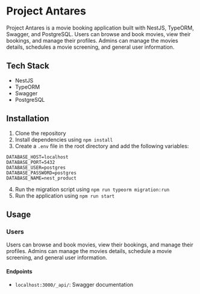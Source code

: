 # Project Antares

Project Antares is a movie booking application built with NestJS, TypeORM, Swagger, and PostgreSQL. Users can browse and book movies, view their bookings, and manage their profiles. Admins can manage the movies details, schedules a movie screening, and general user information.

## Tech Stack

- NestJS
- TypeORM
- Swagger
- PostgreSQL

## Installation

1. Clone the repository
2. Install dependencies using `npm install`
3. Create a `.env` file in the root directory and add the following variables:

```
DATABASE_HOST=localhost
DATABASE_PORT=5432
DATABASE_USER=postgres
DATABASE_PASSWORD=postgres
DATABASE_NAME=nest_product
```

4. Run the migration script using `npm run typeorm migration:run`
5. Run the application using `npm run start`

## Usage

### Users

Users can browse and book movies, view their bookings, and manage their profiles. Admins can manage the movies details, schedule a movie screening, and general user information.

#### Endpoints

- `localhost:3000/_api/`: Swagger documentation
